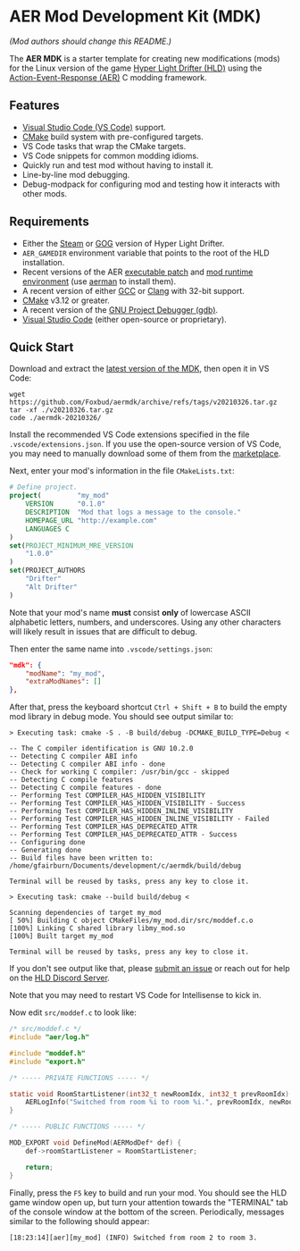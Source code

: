 # AER Mod Development Kit (MDK)


*(Mod authors should change this README.)*

The **AER MDK** is a starter template for creating new modifications (mods) for the Linux version of the game [Hyper Light Drifter (HLD)](https://en.wikipedia.org/wiki/Hyper_Light_Drifter) using the [Action-Event-Response (AER)](https://github.com/users/Foxbud/projects/1) C modding framework.

## Features
- [Visual Studio Code (VS Code)](https://code.visualstudio.com/) support.
- [CMake](https://cmake.org/) build system with pre-configured targets.
- VS Code tasks that wrap the CMake targets.
- VS Code snippets for common modding idioms.
- Quickly run and test mod without having to install it.
- Line-by-line mod debugging.
- Debug-modpack for configuring mod and testing how it interacts with other mods.

## Requirements
- Either the [Steam](https://duckduckgo.com/?t=ffab&q=hyper+light+drifter&ia=web) or [GOG](https://www.gog.com/game/hyper_light_drifter) version of Hyper Light Drifter.
- `AER_GAMEDIR` environment variable that points to the root of the HLD installation.
- Recent versions of the AER [executable patch](https://github.com/Foxbud/aerpatch/releases/latest) and [mod runtime environment](https://github.com/Foxbud/libaermre/releases/latest) (use [aerman](https://github.com/Foxbud/aerman/releases/latest) to install them).
- A recent version of either [GCC](https://gcc.gnu.org/) or [Clang](https://clang.llvm.org/) with 32-bit support.
- [CMake](https://cmake.org/) v3.12 or greater.
- A recent version of the [GNU Project Debugger (gdb)](https://www.gnu.org/software/gdb/).
- [Visual Studio Code](https://code.visualstudio.com/) (either open-source or proprietary).

## Quick Start
Download and extract the [latest version of the MDK](https://github.com/Foxbud/aermdk/releases/latest), then open it in VS Code:

```
wget https://github.com/Foxbud/aermdk/archive/refs/tags/v20210326.tar.gz
tar -xf ./v20210326.tar.gz
code ./aermdk-20210326/
```

Install the recommended VS Code extensions specified in the file `.vscode/extensions.json`. If you use the open-source version of VS Code, you may need to manually download some of them from the [marketplace](https://marketplace.visualstudio.com/VSCode).

Next, enter your mod's information in the file `CMakeLists.txt`:

```cmake
# Define project.
project(         "my_mod"
    VERSION      "0.1.0"
    DESCRIPTION  "Mod that logs a message to the console."
    HOMEPAGE_URL "http://example.com"
    LANGUAGES C
)
set(PROJECT_MINIMUM_MRE_VERSION
    "1.0.0"
)
set(PROJECT_AUTHORS
    "Drifter"
    "Alt Drifter"
)
```

Note that your mod's name **must** consist **only** of lowercase ASCII alphabetic letters, numbers, and underscores. Using any other characters will likely result in issues that are difficult to debug.

Then enter the same name into `.vscode/settings.json`:

```json
"mdk": {
    "modName": "my_mod",
    "extraModNames": []
},
```

After that, press the keyboard shortcut `Ctrl + Shift + B` to build the empty mod library in debug mode. You should see output similar to:

```
> Executing task: cmake -S . -B build/debug -DCMAKE_BUILD_TYPE=Debug <

-- The C compiler identification is GNU 10.2.0
-- Detecting C compiler ABI info
-- Detecting C compiler ABI info - done
-- Check for working C compiler: /usr/bin/gcc - skipped
-- Detecting C compile features
-- Detecting C compile features - done
-- Performing Test COMPILER_HAS_HIDDEN_VISIBILITY
-- Performing Test COMPILER_HAS_HIDDEN_VISIBILITY - Success
-- Performing Test COMPILER_HAS_HIDDEN_INLINE_VISIBILITY
-- Performing Test COMPILER_HAS_HIDDEN_INLINE_VISIBILITY - Failed
-- Performing Test COMPILER_HAS_DEPRECATED_ATTR
-- Performing Test COMPILER_HAS_DEPRECATED_ATTR - Success
-- Configuring done
-- Generating done
-- Build files have been written to: /home/gfairburn/Documents/development/c/aermdk/build/debug

Terminal will be reused by tasks, press any key to close it.

> Executing task: cmake --build build/debug <

Scanning dependencies of target my_mod
[ 50%] Building C object CMakeFiles/my_mod.dir/src/moddef.c.o
[100%] Linking C shared library libmy_mod.so
[100%] Built target my_mod

Terminal will be reused by tasks, press any key to close it.
```

If you don't see output like that, please [submit an issue](https://github.com/Foxbud/aermdk/issues/new) or reach out for help on the [HLD Discord Server](https://discord.gg/XaBrHDHTGe).

Note that you may need to restart VS Code for Intellisense to kick in.

Now edit `src/moddef.c` to look like:

```c
/* src/moddef.c */
#include "aer/log.h"

#include "moddef.h"
#include "export.h"

/* ----- PRIVATE FUNCTIONS ----- */

static void RoomStartListener(int32_t newRoomIdx, int32_t prevRoomIdx) {
    AERLogInfo("Switched from room %i to room %i.", prevRoomIdx, newRoomIdx);
}

/* ----- PUBLIC FUNCTIONS ----- */

MOD_EXPORT void DefineMod(AERModDef* def) {
    def->roomStartListener = RoomStartListener;

    return;
}
```

Finally, press the `F5` key to build and run your mod. You should see the HLD game window open up, but turn your attention towards the "TERMINAL" tab of the console window at the bottom of the screen. Periodically, messages similar to the following should appear:

```
[18:23:14][aer][my_mod] (INFO) Switched from room 2 to room 3.
```